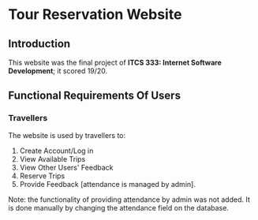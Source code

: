 # Tour Reservation Website
## Introduction
This website was the final project of **ITCS 333: Internet Software Development**; it scored 19/20.  
## Functional Requirements Of Users
### Travellers
The website is used by travellers to:  
1. Create Account/Log in  
2. View Available Trips  
3. View Other Users' Feedback
4. Reserve Trips
5. Provide Feedback [attendance is managed by admin].

Note: the functionality of providing attendance by admin was not added. It is done manually by changing the attendance field on the database.
